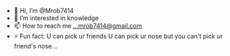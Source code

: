- 👋 Hi, I’m @Mrob7414
- 👀 I’m interested in knowledge 
- 📫 How to reach me ...mrob7414@gmail.com
- ⚡ Fun fact: U can pick ur friends U can pick ur nose but you can't pick ur friend's nose...

